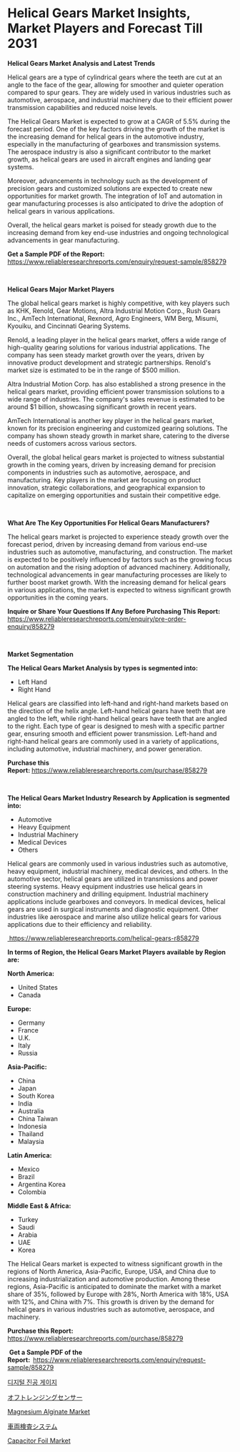 <p><h1>Helical Gears Market Insights, Market Players and Forecast Till 2031</h1></p><p><strong>Helical Gears Market Analysis and Latest Trends</strong></p>
<p><p>Helical gears are a type of cylindrical gears where the teeth are cut at an angle to the face of the gear, allowing for smoother and quieter operation compared to spur gears. They are widely used in various industries such as automotive, aerospace, and industrial machinery due to their efficient power transmission capabilities and reduced noise levels.</p><p>The Helical Gears Market is expected to grow at a CAGR of 5.5% during the forecast period. One of the key factors driving the growth of the market is the increasing demand for helical gears in the automotive industry, especially in the manufacturing of gearboxes and transmission systems. The aerospace industry is also a significant contributor to the market growth, as helical gears are used in aircraft engines and landing gear systems.</p><p>Moreover, advancements in technology such as the development of precision gears and customized solutions are expected to create new opportunities for market growth. The integration of IoT and automation in gear manufacturing processes is also anticipated to drive the adoption of helical gears in various applications.</p><p>Overall, the helical gears market is poised for steady growth due to the increasing demand from key end-use industries and ongoing technological advancements in gear manufacturing.</p></p>
<p><strong>Get a Sample PDF of the Report:&nbsp;</strong> <a href="https://www.reliableresearchreports.com/enquiry/request-sample/858279">https://www.reliableresearchreports.com/enquiry/request-sample/858279</a></p>
<p>&nbsp;</p>
<p><strong>Helical Gears Major Market Players</strong></p>
<p><p>The global helical gears market is highly competitive, with key players such as KHK, Renold, Gear Motions, Altra Industrial Motion Corp., Rush Gears Inc., AmTech International, Rexnord, Agro Engineers, WM Berg, Misumi, Kyouiku, and Cincinnati Gearing Systems.</p><p>Renold, a leading player in the helical gears market, offers a wide range of high-quality gearing solutions for various industrial applications. The company has seen steady market growth over the years, driven by innovative product development and strategic partnerships. Renold's market size is estimated to be in the range of $500 million.</p><p>Altra Industrial Motion Corp. has also established a strong presence in the helical gears market, providing efficient power transmission solutions to a wide range of industries. The company's sales revenue is estimated to be around $1 billion, showcasing significant growth in recent years.</p><p>AmTech International is another key player in the helical gears market, known for its precision engineering and customized gearing solutions. The company has shown steady growth in market share, catering to the diverse needs of customers across various sectors.</p><p>Overall, the global helical gears market is projected to witness substantial growth in the coming years, driven by increasing demand for precision components in industries such as automotive, aerospace, and manufacturing. Key players in the market are focusing on product innovation, strategic collaborations, and geographical expansion to capitalize on emerging opportunities and sustain their competitive edge.</p></p>
<p>&nbsp;</p>
<p><strong>What Are The Key Opportunities For Helical Gears Manufacturers?</strong></p>
<p><p>The helical gears market is projected to experience steady growth over the forecast period, driven by increasing demand from various end-use industries such as automotive, manufacturing, and construction. The market is expected to be positively influenced by factors such as the growing focus on automation and the rising adoption of advanced machinery. Additionally, technological advancements in gear manufacturing processes are likely to further boost market growth. With the increasing demand for helical gears in various applications, the market is expected to witness significant growth opportunities in the coming years.</p></p>
<p><strong>Inquire or Share Your Questions If Any Before Purchasing This Report:</strong> <a href="https://www.reliableresearchreports.com/enquiry/pre-order-enquiry/858279">https://www.reliableresearchreports.com/enquiry/pre-order-enquiry/858279</a></p>
<p>&nbsp;</p>
<p><strong>Market Segmentation</strong></p>
<p><strong>The Helical Gears Market Analysis by types is segmented into:</strong></p>
<p><ul><li>Left Hand</li><li>Right Hand</li></ul></p>
<p><p>Helical gears are classified into left-hand and right-hand markets based on the direction of the helix angle. Left-hand helical gears have teeth that are angled to the left, while right-hand helical gears have teeth that are angled to the right. Each type of gear is designed to mesh with a specific partner gear, ensuring smooth and efficient power transmission. Left-hand and right-hand helical gears are commonly used in a variety of applications, including automotive, industrial machinery, and power generation.</p></p>
<p><strong>Purchase this Report:&nbsp;</strong><a href="https://www.reliableresearchreports.com/purchase/858279">https://www.reliableresearchreports.com/purchase/858279</a></p>
<p>&nbsp;</p>
<p><strong>The Helical Gears Market Industry Research by Application is segmented into:</strong></p>
<p><ul><li>Automotive</li><li>Heavy Equipment</li><li>Industrial Machinery</li><li>Medical Devices</li><li>Others</li></ul></p>
<p><p>Helical gears are commonly used in various industries such as automotive, heavy equipment, industrial machinery, medical devices, and others. In the automotive sector, helical gears are utilized in transmissions and power steering systems. Heavy equipment industries use helical gears in construction machinery and drilling equipment. Industrial machinery applications include gearboxes and conveyors. In medical devices, helical gears are used in surgical instruments and diagnostic equipment. Other industries like aerospace and marine also utilize helical gears for various applications due to their efficiency and reliability.</p></p>
<p><a href="https://www.reliableresearchreports.com/helical-gears-r858279">&nbsp;https://www.reliableresearchreports.com/helical-gears-r858279</a></p>
<p><strong>In terms of Region, the Helical Gears Market Players available by Region are:</strong></p>
<p>
    <p> <strong> North America: </strong>
        <ul>
            <li>United States</li>
            <li>Canada</li>
        </ul>
        </p> 
    <p> <strong> Europe: </strong>
        <ul>
            <li>Germany</li>
            <li>France</li>
            <li>U.K.</li>
            <li>Italy</li>
            <li>Russia</li>
        </ul>
        </p> 
    <p> <strong> Asia-Pacific: </strong>
        <ul>
            <li>China</li>
            <li>Japan</li>
            <li>South Korea</li>
            <li>India</li>
            <li>Australia</li>
            <li>China Taiwan</li>
            <li>Indonesia</li>
            <li>Thailand</li>
            <li>Malaysia</li>
        </ul>
        </p> 
    <p> <strong> Latin America: </strong>
        <ul>
            <li>Mexico</li>
            <li>Brazil</li>
            <li>Argentina Korea</li>
            <li>Colombia</li>
        </ul>
        </p> 
    <p> <strong> Middle East & Africa: </strong>
        <ul>
            <li>Turkey</li>
            <li>Saudi</li>
            <li>Arabia</li>
            <li>UAE</li>
            <li>Korea</li>
        </ul>
    </p>
    </p>
<p><p>The Helical Gears market is expected to witness significant growth in the regions of North America, Asia-Pacific, Europe, USA, and China due to increasing industrialization and automotive production. Among these regions, Asia-Pacific is anticipated to dominate the market with a market share of 35%, followed by Europe with 28%, North America with 18%, USA with 12%, and China with 7%. This growth is driven by the demand for helical gears in various industries such as automotive, aerospace, and machinery.</p></p>
<p><strong>Purchase this Report: </strong><a href="https://www.reliableresearchreports.com/purchase/858279">https://www.reliableresearchreports.com/purchase/858279</a></p>
<p>&nbsp;<strong>Get a Sample PDF of the Report:&nbsp;&nbsp;</strong><a href="https://www.reliableresearchreports.com/enquiry/request-sample/858279">https://www.reliableresearchreports.com/enquiry/request-sample/858279</a></p>
<p><strong></strong></p>
<p><p><a href="https://medium.com/@mehereenadusoye/%EB%94%94%EC%A7%80%ED%84%B8-%EC%A7%84%EA%B3%B5-%EA%B2%8C%EC%9D%B4%EC%A7%80-%EC%8B%9C%EC%9E%A5-%EA%B7%9C%EB%AA%A8-cagr-2024-2030%EB%85%84-%ED%8A%B8%EB%A0%8C%EB%93%9C-ee0568a683ad">디지털 진공 게이지</a></p><p><a href="https://github.com/dadanedu33/Market-Research-Report-List-1/blob/main/213694238237.md">オフトレンジングセンサー</a></p><p><a href="https://www.linkedin.com/pulse/magnesium-alginate-market-size-evaluating-its-trends-growth-mwwve?trackingId=ogSnhJ8rkjFryc%2BbYWUtSA%3D%3D">Magnesium Alginate Market</a></p><p><a href="https://medium.com/@isacsimnis20231/%E8%BB%8A%E4%B8%A1%E6%A4%9C%E6%9F%BB%E3%82%B7%E3%82%B9%E3%83%86%E3%83%A0%E5%B8%82%E5%A0%B4%E3%81%AE%E8%A6%8F%E6%A8%A1%E3%81%AF-%E3%82%B0%E3%83%AD%E3%83%BC%E3%83%90%E3%83%AB%E7%94%A3%E6%A5%AD%E3%81%AB%E3%81%8A%E3%81%91%E3%82%8B%E6%9C%80%E9%81%A9%E3%81%AA%E3%83%9E%E3%83%BC%E3%82%B1%E3%83%86%E3%82%A3%E3%83%B3%E3%82%B0%E3%83%81%E3%83%A3%E3%83%8D%E3%83%AB%E3%82%92%E6%98%8E%E3%82%89%E3%81%8B%E3%81%AB%E3%81%97%E3%81%BE%E3%81%99-shary%C5%8D-kensa-shisutemu-shij%C5%8D-no-keieki-wa-e3f5d95c7e2a">車両検査システム</a></p><p><a href="https://issuu.com/reportprime-2/docs/capacitor-foil-market-size-2030.pptx">Capacitor Foil Market</a></p></p>